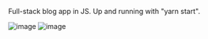 Full-stack blog app in JS. Up and running with "yarn start".

![image](https://user-images.githubusercontent.com/36503817/73485906-4afccb00-43a4-11ea-88fa-56e9380c1f8d.png)
![image](https://user-images.githubusercontent.com/36503817/73485944-5a7c1400-43a4-11ea-851d-942c48f5754c.png)
